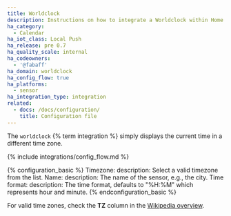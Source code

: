 ```yaml
---
title: Worldclock
description: Instructions on how to integrate a Worldclock within Home Assistant.
ha_category:
  - Calendar
ha_iot_class: Local Push
ha_release: pre 0.7
ha_quality_scale: internal
ha_codeowners:
  - '@fabaff'
ha_domain: worldclock
ha_config_flow: true
ha_platforms:
  - sensor
ha_integration_type: integration
related:
  - docs: /docs/configuration/
    title: Configuration file
---
```


The `worldclock` {% term integration %} simply displays the current time in a different time zone.

{% include integrations/config_flow.md %}

{% configuration_basic %}
Timezone:
  description: Select a valid timezone from the list.
Name:
  description: The name of the sensor, e.g., the city.
Time format:
  description: The time format, defaults to "%H:%M" which represents hour and minute.
{% endconfiguration_basic %}

For valid time zones, check the **TZ** column in the [Wikipedia overview](https://en.wikipedia.org/wiki/List_of_tz_database_time_zones).
